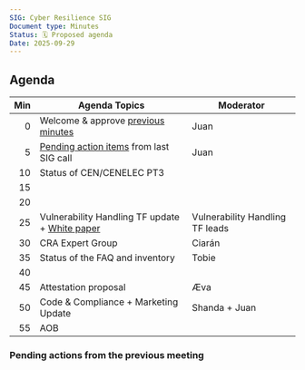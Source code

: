 ```yaml
---
SIG: Cyber Resilience SIG
Document type: Minutes
Status: 🗓️ Proposed agenda
Date: 2025-09-29
---
```


##  Agenda


| Min | Agenda Topics | Moderator |
| --: | ----- | --- |
|   0 | Welcome & approve [previous minutes](https://github.com/orcwg/orcwg/pull/177) | Juan |
|   5 | [Pending action items](#pending-action-items) from last SIG call |  Juan |
|  10 | Status of CEN/CENELEC PT3 | |
|  15 | 
|  20 | 
|  25 | Vulnerability Handling TF update +  [White paper](https://github.com/orcwg/orcwg/pull/150)  | Vulnerability Handling TF leads |
|  30 | CRA Expert Group | Ciarán |
|  35 | Status of the FAQ and inventory | Tobie |
|  40 | 
|  45 | Attestation proposal | Æva |
|  50 | Code & Compliance + Marketing Update | Shanda + Juan |
|  55 | AOB | |

### Pending actions from the previous meeting
